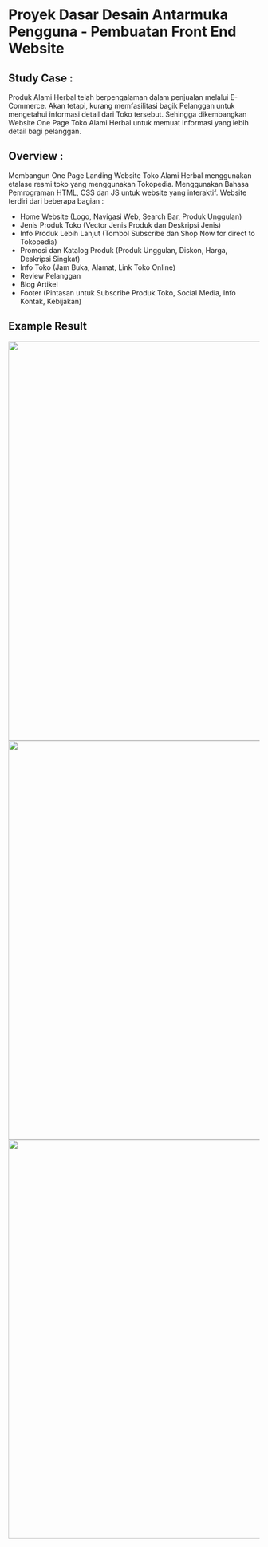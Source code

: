 # Proyek Dasar Desain Antarmuka Pengguna - Pembuatan Front End Website

## Study Case :
Produk Alami Herbal telah berpengalaman dalam penjualan melalui E-Commerce. Akan tetapi, 
kurang memfasilitasi bagik Pelanggan untuk mengetahui informasi detail dari Toko tersebut. 
Sehingga dikembangkan Website One Page Toko Alami Herbal untuk memuat informasi yang lebih detail bagi pelanggan.

## Overview :
Membangun One Page Landing Website Toko Alami Herbal menggunakan etalase resmi toko yang menggunakan Tokopedia.
Menggunakan Bahasa Pemrograman HTML, CSS dan JS untuk website yang interaktif. Website terdiri dari beberapa bagian :
- Home Website (Logo, Navigasi Web, Search Bar, Produk Unggulan)
- Jenis Produk Toko (Vector Jenis Produk dan Deskripsi Jenis)
- Info Produk Lebih Lanjut (Tombol Subscribe dan Shop Now for direct to Tokopedia)
- Promosi dan Katalog Produk (Produk Unggulan, Diskon, Harga, Deskripsi Singkat)
- Info Toko (Jam Buka, Alamat, Link Toko Online)
- Review Pelanggan
- Blog Artikel
- Footer (Pintasan untuk Subscribe Produk Toko, Social Media, Info Kontak, Kebijakan)

## Example Result
<img align="center" width="800" src="Desktop- 1.png" />
<img align="center" width="800" src="Desktop- 4.png" />
<img align="center" width="800" src="Desktop- 7.png" />

